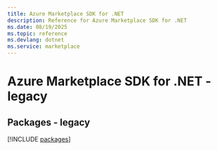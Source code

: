 ```yaml
---
title: Azure Marketplace SDK for .NET
description: Reference for Azure Marketplace SDK for .NET
ms.date: 08/19/2025
ms.topic: reference
ms.devlang: dotnet
ms.service: marketplace
---
```

# Azure Marketplace SDK for .NET - legacy
## Packages - legacy
[!INCLUDE [packages](marketplace-index.md)]